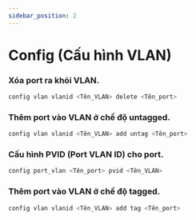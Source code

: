 ```yaml
---
sidebar_position: 2
---
```


# Config (Cấu hình VLAN)

  
###  Xóa port ra khỏi VLAN.  
```bash
config vlan vlanid <Tên_VLAN> delete <Tên_port>
``` 
###  Thêm port vào VLAN ở chế độ **untagged**.  
```bash
config vlan vlanid <Tên_VLAN> add untag <Tên_port>
```  
###  Cấu hình **PVID** (Port VLAN ID) cho port.  
```bash
config port_vlan <Tên_port> pvid <Tên_VLAN>
```  
###  Thêm port vào VLAN ở chế độ **tagged**.  
```bash
config vlan vlanid <Tên_VLAN> add tag <Tên_port>
```